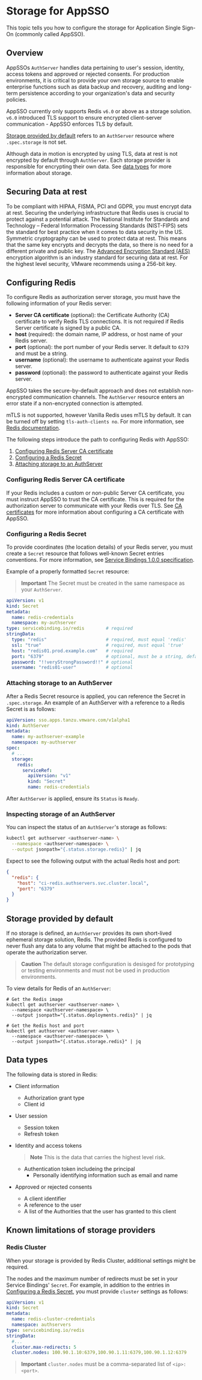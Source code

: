# Storage for AppSSO

This topic tells you how to configure the storage for Application Single Sign-On (commonly called AppSSO). 

## Overview

AppSSOs `AuthServer` handles data pertaining to user's session, identity, access tokens and approved or rejected
consents. For production environments, it is critical to provide your own storage source to enable enterprise
functions such as data backup and recovery, auditing and long-term persistence according to your organization's data and security policies.

AppSSO currently only supports Redis `v6.0` or above as a storage solution. `v6.0` introduced TLS support to ensure
encrypted client-server communication - AppSSO enforces TLS by default.

[Storage provided by default](#default-storage) refers to an `AuthServer` resource where `.spec.storage` is not set.

Although data in motion is encrypted by using TLS, data at rest is not encrypted by default through `AuthServer`. Each
storage provider is responsible for encrypting their own data. See [data types](#data-types) for more
information about storage.

## <a id="secure-data-at-rest"></a>Securing Data at rest

To be compliant with HIPAA, FISMA, PCI and GDPR, you must encrypt data at rest. Securing
the underlying infrastructure that Redis uses is crucial to protect against a potential attack.
The National Institute for Standards and Technology – Federal Information Processing Standards (NIST-FIPS) sets the
standard for best practice when it comes to data security in the US.
Symmetric cryptography can be used to protect data at rest. This means that the same key encrypts and
decrypts the data, so there is no need for a different private and public key. The [Advanced Encryption Standard (AES)](https://nvlpubs.nist.gov/nistpubs/FIPS/NIST.FIPS.197.pdf)
encryption algorithm is an industry standard for securing data at rest. For the highest level security, VMware recommends 
using a 256-bit key.


## <a id="redis"></a>Configuring Redis

To configure Redis as authorization server storage, you must have the following information of your Redis server:

- **Server CA certificate** (optional): the Certificate Authority (CA) certificate to verify Redis TLS 
connections. It is not required if Redis Server certificate is signed by a public CA.
- **host** (required): the domain name, IP address, or host name of your Redis server.
- **port** (optional): the port number of your Redis server. It default to `6379` and must be a string.
- **username** (optional): the username to authenticate against your Redis server.
- **password** (optional): the password to authenticate against your Redis server.

AppSSO takes the secure-by-default approach and does not establish non-encrypted communication channels. 
The `AuthServer` resource enters an error state if a non-encrypted connection is attempted.

mTLS is not supported, however Vanilla Redis uses mTLS by default. It can be turned off by setting `tls-auth-clients no`.
For more information, see [Redis documentation](https://redis.io/docs/management/security/encryption/#client-certificate-authentication).

The following steps introduce the path to configuring Redis with AppSSO:

1. [Configuring Redis Server CA certificate](#ca-cert)
1. [Configuring a Redis Secret](#redis-secret)
1. [Attaching storage to an AuthServer](#attach-storage)

### <a id="ca-cert"></a>Configuring Redis Server CA certificate

If your Redis includes a custom or non-public Server CA certificate, you must instruct AppSSO to
trust the CA certificate. This is required for the authorization server to communicate with your
Redis over TLS. See [CA certificates](ca-certs.hbs.md) for more information about configuring a CA certificate with AppSSO.

### <a id='redis-secret'></a>Configuring a Redis Secret

To provide coordinates (the location details) of your Redis server, you must create a `Secret` resource that
follows well-known Secret entries conventions. 
For more information, see [Service Bindings 1.0.0 specification](https://github.com/servicebinding/spec#well-known-secret-entries).

Example of a properly formatted `Secret` resource:

>**Important** The Secret must be created in the same namespace as your `AuthServer`.

```yaml
apiVersion: v1
kind: Secret
metadata:
  name: redis-credentials
  namespace: my-authserver
type: servicebinding.io/redis        # required
stringData:
  type: "redis"                      # required, must equal 'redis'
  ssl: "true"                        # required, must equal 'true'
  host: "redis01.prod.example.com"   # required
  port: "6379"                       # optional, must be a string, defaults to "6379" if left empty
  password: "!!veryStrongPassword!!" # optional
  username: "redis01-user"           # optional
```

### <a id="attach-storage"></a>Attaching storage to an AuthServer

After a Redis Secret resource is applied, you can reference the Secret in `.spec.storage`. An example of an
AuthServer with a reference to a Redis Secret is as follows:

```yaml
apiVersion: sso.apps.tanzu.vmware.com/v1alpha1
kind: AuthServer
metadata:
  name: my-authserver-example
  namespace: my-authserver
spec:
  # ...
  storage:
    redis:
      serviceRef:
        apiVersion: "v1"
        kind: "Secret"
        name: redis-credentials
```

After `AuthServer` is applied, ensure its `Status` is `Ready`.

### <a id="inspect-storage"></a>Inspecting storage of an AuthServer

You can inspect the status of an `AuthServer`'s storage as follows:

```bash
kubectl get authserver <authserver-name> \
  --namespace <authserver-namespace> \
  --output jsonpath="{.status.storage.redis}" | jq
```

Expect to see the following output with the actual Redis host and port:

```json
{
  "redis": {
    "host": "ci-redis.authservers.svc.cluster.local",
    "port": "6379"
  }
}
```

## <a id="default-storage"></a>Storage provided by default

If no storage is defined, an `AuthServer` provides its own short-lived ephemeral storage solution, 
Redis. The provided Redis is configured to never flush any data to any volume that might be attached to the pods 
that operate the authorization server.

>**Caution** The default storage configuration is desisged for prototyping or testing environments 
and must not be used in production environments.

To view details for Redis of an `AuthServer`:

```shell
# Get the Redis image
kubectl get authserver <authserver-name> \
  --namespace <authserver-namespace> \
  --output jsonpath="{.status.deployments.redis}" | jq

# Get the Redis host and port
kubectl get authserver <authserver-name> \
  --namespace <authserver-namespace> \
  --output jsonpath="{.status.storage.redis}" | jq
```

## <a id='data-types'></a>Data types

The following data is stored in Redis:

- Client information
    - Authorization grant type
    - Client id

- User session
    - Session token
    - Refresh token

- Identity and access tokens

    >**Note** This is the data that carries the highest level risk.

    - Authentication token includeing the principal
        - Personally identifying information such as email and name

- Approved or rejected consents
    - A client identifier
    - A reference to the user
    - A list of the Authorities that the user has granted to this client

## <a id='limits'></a>Known limitations of storage providers 

### <a id='redis-cluster'></a>Redis Cluster

When your storage is provided by Redis Cluster, additional settings might be required.

The nodes and the maximum number of redirects must be set in your Service Bindings' `Secret`. 
For example, in addition to the entries in [Configuring a Redis Secret](#redis-secret), 
you must provide `cluster` settings as follows:

```yaml
apiVersion: v1
kind: Secret
metadata:
  name: redis-cluster-credentials
  namespace: authservers
type: servicebinding.io/redis
stringData:
  #...
  cluster.max-redirects: 5
  cluster.nodes: 100.90.1.10:6379,100.90.1.11:6379,100.90.1.12:6379
```

>**Important** `cluster.nodes` must be a comma-separated list of `<ip>:<port>`.
